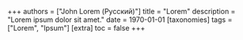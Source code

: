 +++
authors = ["John Lorem (Русский)"]
title = "Lorem"
description = "Lorem ipsum dolor sit amet."
date = 1970-01-01
[taxonomies]
tags = ["Lorem", "Ipsum"]
[extra]
toc = false
+++
